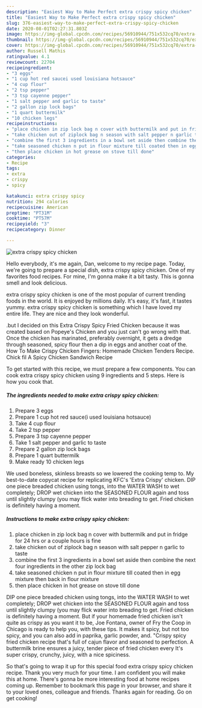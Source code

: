```yaml
---
description: "Easiest Way to Make Perfect extra crispy spicy chicken"
title: "Easiest Way to Make Perfect extra crispy spicy chicken"
slug: 376-easiest-way-to-make-perfect-extra-crispy-spicy-chicken
date: 2020-08-01T02:27:31.803Z
image: https://img-global.cpcdn.com/recipes/56910944/751x532cq70/extra-crispy-spicy-chicken-recipe-main-photo.jpg
thumbnail: https://img-global.cpcdn.com/recipes/56910944/751x532cq70/extra-crispy-spicy-chicken-recipe-main-photo.jpg
cover: https://img-global.cpcdn.com/recipes/56910944/751x532cq70/extra-crispy-spicy-chicken-recipe-main-photo.jpg
author: Russell Mathis
ratingvalue: 4.1
reviewcount: 22704
recipeingredient:
- "3 eggs"
- "1 cup hot red saucei used louisiana hotsauce"
- "4 cup flour"
- "2 tsp pepper"
- "3 tsp cayenne pepper"
- "1 salt pepper and garlic to taste"
- "2 gallon zip lock bags"
- "1 quart buttermilk"
- "10 chicken legs"
recipeinstructions:
- "place chicken in zip lock bag n cover with buttermilk and put in fridge for 24 hrs or a couple hours is fine"
- "take chicken out of ziplock bag n season with salt pepper n garlic to taste"
- "combine the first 3 ingredients in a bowl set aside then combine the next four ingredients in the other zip lock bag"
- "take seasoned chicken n put in flour mixture till coated then in egg mixture then back in flour mixture"
- "then place chicken in hot grease on stove till done"
categories:
- Recipe
tags:
- extra
- crispy
- spicy

katakunci: extra crispy spicy 
nutrition: 294 calories
recipecuisine: American
preptime: "PT31M"
cooktime: "PT57M"
recipeyield: "3"
recipecategory: Dinner

---
```



![extra crispy spicy chicken](https://img-global.cpcdn.com/recipes/56910944/751x532cq70/extra-crispy-spicy-chicken-recipe-main-photo.jpg)

Hello everybody, it's me again, Dan, welcome to my recipe page. Today, we're going to prepare a special dish, extra crispy spicy chicken. One of my favorites food recipes. For mine, I'm gonna make it a bit tasty. This is gonna smell and look delicious.

extra crispy spicy chicken is one of the most popular of current trending foods in the world. It is enjoyed by millions daily. It's easy, it's fast, it tastes yummy. extra crispy spicy chicken is something which I have loved my entire life. They are nice and they look wonderful.

.but I decided on this Extra Crispy Spicy Fried Chicken because it was created based on Popeye&#39;s Chicken and you just can&#39;t go wrong with that. Once the chicken has marinated, preferably overnight, it gets a dredge through seasoned, spicy flour then a dip in eggs and another coat of the. How To Make Crispy Chicken Fingers: Homemade Chicken Tenders Recipe. Chick fil A Spicy Chicken Sandwich Recipe


To get started with this recipe, we must prepare a few components. You can cook extra crispy spicy chicken using 9 ingredients and 5 steps. Here is how you cook that.

<!--inarticleads1-->

##### The ingredients needed to make extra crispy spicy chicken:

1. Prepare 3 eggs
1. Prepare 1 cup hot red sauce(i used louisiana hotsauce)
1. Take 4 cup flour
1. Take 2 tsp pepper
1. Prepare 3 tsp cayenne pepper
1. Take 1 salt pepper and garlic to taste
1. Prepare 2 gallon zip lock bags
1. Prepare 1 quart buttermilk
1. Make ready 10 chicken legs


We used boneless, skinless breasts so we lowered the cooking temp to. My best-to-date copycat recipe for replicating KFC&#39;s &#39;Extra Crispy&#39; chicken. DIP one piece breaded chicken using tongs, into the WATER WASH to wet completely; DROP wet chicken into the SEASONED FLOUR again and toss until slightly clumpy (you may flick water into breading to get. Fried chicken is definitely having a moment. 

<!--inarticleads2-->

##### Instructions to make extra crispy spicy chicken:

1. place chicken in zip lock bag n cover with buttermilk and put in fridge for 24 hrs or a couple hours is fine
1. take chicken out of ziplock bag n season with salt pepper n garlic to taste
1. combine the first 3 ingredients in a bowl set aside then combine the next four ingredients in the other zip lock bag
1. take seasoned chicken n put in flour mixture till coated then in egg mixture then back in flour mixture
1. then place chicken in hot grease on stove till done


DIP one piece breaded chicken using tongs, into the WATER WASH to wet completely; DROP wet chicken into the SEASONED FLOUR again and toss until slightly clumpy (you may flick water into breading to get. Fried chicken is definitely having a moment. But if your homemade fried chicken isn&#39;t quite as crispy as you want it to be, Joe Fontana, owner of Fry the Coop in Chicago is ready to help you, with these tips. It makes it spicy, but not too spicy, and you can also add in paprika, garlic powder, and. &#34;Crispy spicy fried chicken recipe that&#39;s full of cajun flavor and seasoned to perfection. A buttermilk brine ensures a juicy, tender piece of fried chicken every It&#39;s super crispy, crunchy, juicy, with a nice spiciness. 

So that's going to wrap it up for this special food extra crispy spicy chicken recipe. Thank you very much for your time. I am confident you will make this at home. There's gonna be more interesting food at home recipes coming up. Remember to bookmark this page in your browser, and share it to your loved ones, colleague and friends. Thanks again for reading. Go on get cooking!
